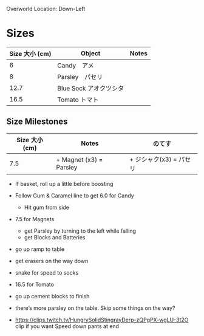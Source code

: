 Overworld Location: Down-Left
# Sizes
| Size 大小 (cm) | Object                 | Notes |
| -------------- | ---------------------- | ----- |
| 6              | Candy　アメ            |       |
| 8              | Parsley　パセリ        |       |
| 12.7           | Blue Sock アオクツシタ |       |
| 16.5           | Tomato トマト          |       |

Size Milestones
---
| Size 大小 (cm) | Notes                   | のてす                  |
| -------------- | ----------------------- | ----------------------- |
| 7.5            | + Magnet (x3) = Parsley | + ジシャク(x3) = パセリ |

- If basket, roll up a little before boosting
- Follow Gum & Caramel line to get 6.0 for Candy
	- Hit gum from side
- 7.5 for Magnets
	- get Parsley by turning to the left while falling
	- get Blocks and Batteries
- go up ramp to table
- get erasers on the way down
- snake for speed to socks
- 16.5 for Tomato
- go up cement blocks to finish

- there’s more parsley on the table. Skip some things on the way?
- https://clips.twitch.tv/HungrySolidStingrayDerp-zQPgPX-wgLU-3t2O clip if you want Speed down pants at end